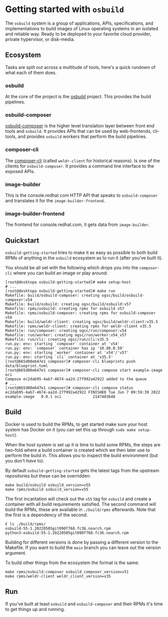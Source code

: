 # Getting started with `osbuild`

The `osbuild` system is a group of applications, APIs, specifications, and
implementations to build images of Linux operating systems in an isolated
and reliable way. Ready to be deployed to your favorite cloud provider,
private hypervisor, or disk-media.

## Ecosystem

Tasks are split out across a multitude of tools, here's a quick rundown
of what each of them does.

### osbuild

At the core of the project is the [osbuild](https://github.com/osbuild/osbuild)
project. This provides the build pipelines.

### osbuild-composer

[osbuild-composer](https://github.com/osbuild/osbuild-composer) is the higher
level translation layer between front end tools and `osbuild`. It provides APIs
that can be used by web-frontends, cli-tools, and provides `osbuild` workers
that perform the build pipelines.

### composer-cli

The [composer-cli](https://github.com/osbuild/weldr-client) (called
`weldr-client` for historical reasons). Is one of the clients for
`osbuild-composer`. It provides a command line interface to the exposed APIs.

### image-builder

This is the console.redhat.com HTTP API that speaks to `osbuild-composer` and
translates it for the `image-builder-frontend`.

### image-builder-frontend

The frontend for console.redhat.com, it gets data from `image-builder`.

## Quickstart

`osbuild-getting-started` tries to make it as easy as possible to both build
RPMs of anything in the `osbuild` ecosystem as to run it (after you've built it).

You should be all set with the following which drops you into the
`composer-cli` where you can build an image or play around:

```
[root@desktopa osbuild-getting-started]# make setup-host
# ...
[root@desktopa osbuild-getting-started]# make run
Makefile: build/osbuild-composer: creating ogsc/build/osbuild-composer:v54
Makefile: build/osbuild: creating ogsc/build/osbuild:v57
Makefile: rpms/osbuild: creating rpms for osbuild v57
Makefile: rpms/osbuild-composer: creating rpms for osbuild-composer v54
Makefile: build/weldr-client: creating ogsc/build/weldr-client:v35.5
Makefile: rpms/weldr-client: creating rpms for weldr-client v35.5
Makefile: run/composer: creating ogsc/run/composer:v54
Makefile: run/worker: creating ogsc/run/worker:v54_v57
Makefile: run/cli: creating ogsc/run/cli:v35.5
run.py: env: starting `composer` container at 'v54'
run.py: env: `composer` container has ip '10.88.0.59'
run.py: env: starting `worker` container at 'v54'/'v57'
run.py: env: starting `cli` container at 'v35.5'
[root@665d08e647e1 composer]# composer-cli blueprints push data/blueprint.toml 
[root@665d08e647e1 composer]# composer-cli compose start example-image oci
Compose ec2dab95-4ab7-4674-aa2d-27f992a42922 added to the queue
# ...
[root@665d08e647e1 composer]# composer-cli compose status
ec2dab95-4ab7-4674-aa2d-27f992a42922 FINISHED Tue Jun 7 09:59:39 2022 example-image   0.0.1 oci              2147483648
```

## Build

Docker is used to build the RPMs, to get started make sure your host system
has Docker on it (you can set this up through ``sudo make setup-host``).

When the host system is set up it is time to build some RPMs, the steps are
two-fold where a build container is created which we then later use to perform
the build in. This allows you to inspect the build environment (but you don't
*have* to).

By default `osbuild-getting-started` gets the latest tags from the upstream
repositories but these can be overridden:


```
make build/osbuild osbuild_version=v55
make rpms/osbuild osbuild_version=v55
```

The first incantation will check out the `v55` tag for `osbuild` and create a
container with all build requirements satisfied. The second command will build
the RPMs, these are available in `./build/rpms` afterwards. Note that the first
is a dependency of the second.

```
€ ls ./build/rpms/
osbuild-55-1.20220505git090f768.fc36.noarch.rpm
python3-osbuild-55-1.20220505git090f768.fc36.noarch.rpm
```

Building for different versions is done by passing a different version to the
Makefile. If you want to build the `main` branch you can leave out the version
argument.

To build other things from the ecosystem the format is the same:

```
make rpms/osbuild-composer osbuild_composer_version=v51
make rpms/weldr-client weldr_client_version=v35
```

## Run

If you've built at least `osbuild` and `osbuild-composer` and their RPMs it's time
to get things up and running.
